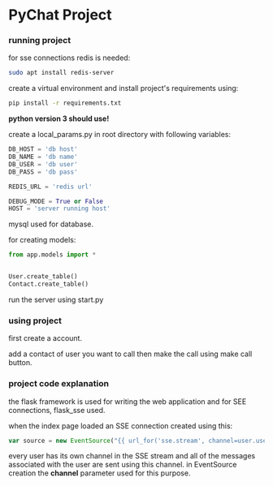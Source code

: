# PyChat Project

### running project

for sse connections redis is needed:

```bash
sudo apt install redis-server
```

create a virtual environment and install project's requirements using:

```bash
pip install -r requirements.txt
```

__python version 3 should use!__

create a local_params.py in root directory with following variables:

```python
DB_HOST = 'db host'
DB_NAME = 'db name'
DB_USER = 'db user'
DB_PASS = 'db pass'

REDIS_URL = 'redis url'

DEBUG_MODE = True or False
HOST = 'server running host'
```

mysql used for database.

for creating models:

```python
from app.models import *


User.create_table()
Contact.create_table()
```

run the server using start.py



### using project

first create a account.

add a contact of user you want to call then make the call using make call button.



### project code explanation

the flask framework is used for writing the web application and for SEE connections, flask_sse used.

when the index page loaded an SSE connection created using this:

```javascript
var source = new EventSource("{{ url_for('sse.stream', channel=user.username) }}");
```

every user has its own channel in the SSE stream and all of the messages associated with the user are sent using this channel.
in EventSource creation the __channel__ parameter used for this purpose.

